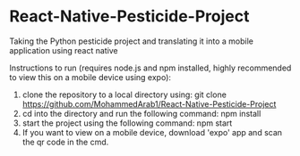 # React-Native-Pesticide-Project
Taking the Python pesticide project and translating it into a mobile application using react native

Instructions to run (requires node.js and npm installed, highly recommended to view this on a mobile device using expo):
1. clone the repository to a local directory using: git clone https://github.com/MohammedArab1/React-Native-Pesticide-Project
2. cd into the directory and run the following command: npm install
3. start the project using the following command: npm start
4. If you want to view on a mobile device, download 'expo' app and scan the qr code in the cmd.
